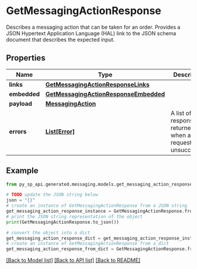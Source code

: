 # GetMessagingActionResponse

Describes a messaging action that can be taken for an order. Provides a JSON Hypertext Application Language (HAL) link to the JSON schema document that describes the expected input.

## Properties

Name | Type | Description | Notes
------------ | ------------- | ------------- | -------------
**links** | [**GetMessagingActionResponseLinks**](GetMessagingActionResponseLinks.md) |  | [optional] 
**embedded** | [**GetMessagingActionResponseEmbedded**](GetMessagingActionResponseEmbedded.md) |  | [optional] 
**payload** | [**MessagingAction**](MessagingAction.md) |  | [optional] 
**errors** | [**List[Error]**](Error.md) | A list of error responses returned when a request is unsuccessful. | [optional] 

## Example

```python
from py_sp_api.generated.messaging.models.get_messaging_action_response import GetMessagingActionResponse

# TODO update the JSON string below
json = "{}"
# create an instance of GetMessagingActionResponse from a JSON string
get_messaging_action_response_instance = GetMessagingActionResponse.from_json(json)
# print the JSON string representation of the object
print(GetMessagingActionResponse.to_json())

# convert the object into a dict
get_messaging_action_response_dict = get_messaging_action_response_instance.to_dict()
# create an instance of GetMessagingActionResponse from a dict
get_messaging_action_response_from_dict = GetMessagingActionResponse.from_dict(get_messaging_action_response_dict)
```
[[Back to Model list]](../README.md#documentation-for-models) [[Back to API list]](../README.md#documentation-for-api-endpoints) [[Back to README]](../README.md)


